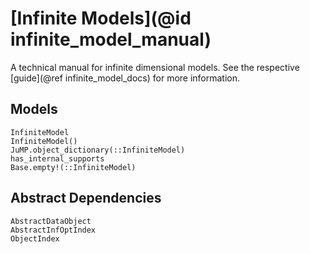 # [Infinite Models](@id infinite_model_manual)
A technical manual for infinite dimensional models. See the respective 
[guide](@ref infinite_model_docs) for more information.

## Models
```@docs
InfiniteModel
InfiniteModel()
JuMP.object_dictionary(::InfiniteModel)
has_internal_supports
Base.empty!(::InfiniteModel)
```

## Abstract Dependencies
```@docs
AbstractDataObject
AbstractInfOptIndex
ObjectIndex
```

